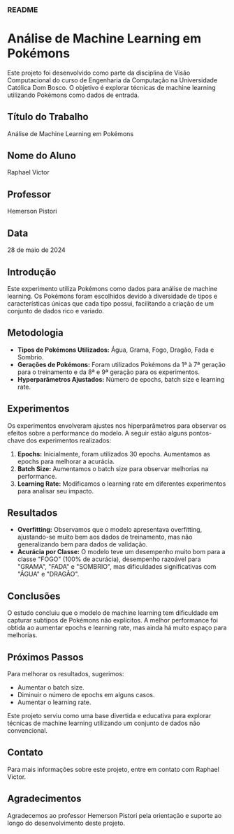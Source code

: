 ### README

# Análise de Machine Learning em Pokémons

Este projeto foi desenvolvido como parte da disciplina de Visão Computacional do curso de Engenharia da Computação na Universidade Católica Dom Bosco. O objetivo é explorar técnicas de machine learning utilizando Pokémons como dados de entrada.

## Título do Trabalho
Análise de Machine Learning em Pokémons

## Nome do Aluno
Raphael Victor

## Professor
Hemerson Pistori

## Data
28 de maio de 2024

## Introdução
Este experimento utiliza Pokémons como dados para análise de machine learning. Os Pokémons foram escolhidos devido à diversidade de tipos e características únicas que cada tipo possui, facilitando a criação de um conjunto de dados rico e variado.

## Metodologia
- **Tipos de Pokémons Utilizados:** Água, Grama, Fogo, Dragão, Fada e Sombrio.
- **Gerações de Pokémons:** Foram utilizados Pokémons da 1ª à 7ª geração para o treinamento e da 8ª e 9ª geração para os experimentos.
- **Hyperparâmetros Ajustados:** Número de epochs, batch size e learning rate.

## Experimentos
Os experimentos envolveram ajustes nos hiperparâmetros para observar os efeitos sobre a performance do modelo. A seguir estão alguns pontos-chave dos experimentos realizados:

1. **Epochs:** Inicialmente, foram utilizados 30 epochs. Aumentamos as epochs para melhorar a acurácia.
2. **Batch Size:** Aumentamos o batch size para observar melhorias na performance.
3. **Learning Rate:** Modificamos o learning rate em diferentes experimentos para analisar seu impacto.

## Resultados
- **Overfitting:** Observamos que o modelo apresentava overfitting, ajustando-se muito bem aos dados de treinamento, mas não generalizando bem para dados de validação.
- **Acurácia por Classe:** O modelo teve um desempenho muito bom para a classe "FOGO" (100% de acurácia), desempenho razoável para "GRAMA", "FADA" e "SOMBRIO", mas dificuldades significativas com "ÁGUA" e "DRAGÃO".

## Conclusões
O estudo concluiu que o modelo de machine learning tem dificuldade em capturar subtipos de Pokémons não explícitos. A melhor performance foi obtida ao aumentar epochs e learning rate, mas ainda há muito espaço para melhorias.

## Próximos Passos
Para melhorar os resultados, sugerimos:
- Aumentar o batch size.
- Diminuir o número de epochs em alguns casos.
- Aumentar o learning rate.

Este projeto serviu como uma base divertida e educativa para explorar técnicas de machine learning utilizando um conjunto de dados não convencional.

## Contato
Para mais informações sobre este projeto, entre em contato com Raphael Victor.

## Agradecimentos
Agradecemos ao professor Hemerson Pistori pela orientação e suporte ao longo do desenvolvimento deste projeto.